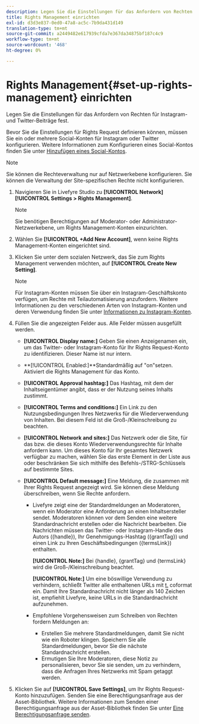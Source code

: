 ```yaml
---
description: Legen Sie die Einstellungen für das Anfordern von Rechten für Instagram- und Twitter-Beiträge fest.
title: Rights Management einrichten
exl-id: d3d3e837-0ed0-47a8-ac5c-7b9da431d149
translation-type: tm+mt
source-git-commit: a2449482e617939cfda7e367da34875bf187c4c9
workflow-type: tm+mt
source-wordcount: '468'
ht-degree: 0%

---
```


# Rights Management{#set-up-rights-management} einrichten

Legen Sie die Einstellungen für das Anfordern von Rechten für Instagram- und Twitter-Beiträge fest.

Bevor Sie die Einstellungen für Rights Request definieren können, müssen Sie ein oder mehrere Social-Konten für Instagram oder Twitter konfigurieren. Weitere Informationen zum Konfigurieren eines Social-Kontos finden Sie unter [Hinzufügen eines Social-Kontos](../c-users-creating-accounts-with-studio-access/t-configure-social-accout-instagram/t-configure-social-accout-instagram.md#t_configure_social_accout_instagram).

>[!NOTE]
>
>Sie können die Rechteverwaltung nur auf Netzwerkebene konfigurieren. Sie können die Verwaltung der Site-spezifischen Rechte nicht konfigurieren.

1. Navigieren Sie in Livefyre Studio zu **[!UICONTROL Network]** **[!UICONTROL Settings > Rights Management]**.

   >[!NOTE]
   >
   >Sie benötigen Berechtigungen auf Moderator- oder Administrator-Netzwerkebene, um Rights Management-Konten einzurichten.

1. Wählen Sie **[!UICONTROL +Add New Account]**, wenn keine Rights Management-Konten eingerichtet sind.
1. Klicken Sie unter dem sozialen Netzwerk, das Sie zum Rights Management verwenden möchten, auf **[!UICONTROL Create New Setting]**.

   >[!NOTE]
   >
   >Für Instagram-Konten müssen Sie über ein Instagram-Geschäftskonto verfügen, um Rechte mit Teilautomatisierung anzufordern. Weitere Informationen zu den verschiedenen Arten von Instagram-Konten und deren Verwendung finden Sie unter [Informationen zu Instagram-Konten](../c-users-creating-accounts-with-studio-access/t-configure-social-accout-instagram/c-about-instagram-accounts.md#c_about_instagram_accounts).

1. Füllen Sie die angezeigten Felder aus. Alle Felder müssen ausgefüllt werden.

   * **[!UICONTROL Display name:]** Geben Sie einen Anzeigenamen ein, um das Twitter- oder Instagram-Konto für Ihr Rights Request-Konto zu identifizieren. Dieser Name ist nur intern.
   * **[!UICONTROL Enabled:]**Standardmäßig auf &quot;on&quot;setzen. Aktiviert die Rights Management für das Konto.
   * **[!UICONTROL Approval hashtag:]** Das Hashtag, mit dem der Inhaltseigentümer angibt, dass er der Nutzung seines Inhalts zustimmt.
   * **[!UICONTROL Terms and conditions:]** Ein Link zu den Nutzungsbedingungen Ihres Netzwerks für die Wiederverwendung von Inhalten. Bei diesem Feld ist die Groß-/Kleinschreibung zu beachten.
   * **[!UICONTROL Network and sites:]** Das Netzwerk oder die Site, für das bzw. die dieses Konto Wiederverwendungsrechte für Inhalte anfordern kann. Um dieses Konto für Ihr gesamtes Netzwerk verfügbar zu machen, wählen Sie das erste Element in der Liste aus oder beschränken Sie sich mithilfe des Befehls-/STRG-Schlüssels auf bestimmte Sites.
   * **[!UICONTROL Default message:]** Eine Meldung, die zusammen mit Ihrer Rights Request angezeigt wird. Sie können diese Meldung überschreiben, wenn Sie Rechte anfordern.

      * Livefyre zeigt eine der Standardmeldungen an Moderatoren, wenn ein Moderator eine Anforderung an einen Inhaltsersteller sendet. Moderatoren können vor dem Senden eine weitere Standardnachricht erstellen oder die Nachricht bearbeiten. Die Nachrichten müssen das Twitter- oder Instagram-Handle des Autors ({handle}), Ihr Genehmigungs-Hashtag ({grantTag}) und einen Link zu Ihren Geschäftsbedingungen ({termsLink}) enthalten.

         **[!UICONTROL Note:]** Bei {handle}, {grantTag} und {termsLink} wird die Groß-/Kleinschreibung beachtet.

         **[!UICONTROL Note:]** Um eine böswillige Verwendung zu verhindern, schließt Twitter alle enthaltenen URLs mit  [t.](https://t.co/) coformat ein. Damit Ihre Standardnachricht nicht länger als 140 Zeichen ist, empfiehlt Livefyre, keine URLs in die Standardnachricht aufzunehmen.

      * Empfohlene Vorgehensweisen zum Schreiben von Rechten fordern Meldungen an:

         * Erstellen Sie mehrere Standardmeldungen, damit Sie nicht wie ein Roboter klingen. Speichern Sie alle Standardmeldungen, bevor Sie die nächste Standardnachricht erstellen.
         * Ermutigen Sie Ihre Moderatoren, diese Notiz zu personalisieren, bevor Sie sie senden, um zu verhindern, dass die Anfragen Ihres Netzwerks mit Spam getaggt werden.

1. Klicken Sie auf **[!UICONTROL Save Settings]**, um Ihr Rights Request-Konto hinzuzufügen.
Senden Sie eine Berechtigungsanfrage aus der Asset-Bibliothek. Weitere Informationen zum Senden einer Berechtigungsanfrage aus der Asset-Bibliothek finden Sie unter [Eine Berechtigungsanfrage senden](../c-how-requesting-rights-works/t-send-a-rights-request-to-own-a-digital-asset.md#t_send_a_rights_request_to_own_a_digital_asset).
